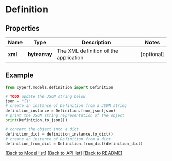 # Definition


## Properties

Name | Type | Description | Notes
------------ | ------------- | ------------- | -------------
**xml** | **bytearray** | The XML definition of the application | [optional] 

## Example

```python
from cyperf.models.definition import Definition

# TODO update the JSON string below
json = "{}"
# create an instance of Definition from a JSON string
definition_instance = Definition.from_json(json)
# print the JSON string representation of the object
print(Definition.to_json())

# convert the object into a dict
definition_dict = definition_instance.to_dict()
# create an instance of Definition from a dict
definition_from_dict = Definition.from_dict(definition_dict)
```
[[Back to Model list]](../README.md#documentation-for-models) [[Back to API list]](../README.md#documentation-for-api-endpoints) [[Back to README]](../README.md)


